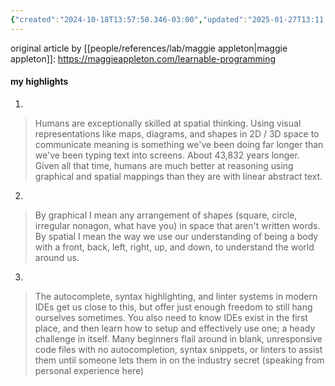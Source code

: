 ```yaml
---
{"created":"2024-10-18T13:57:50.346-03:00","updated":"2025-01-27T13:11:30.257-03:00","tags":["highlights","lab","visualprogramming","visuallearning","player","essay"],"dg-publish":true,"permalink":"/009-notes-and-highlights-from-books-videos-articles/making-programming-visual-spatial-and-learnable/","dgPassFrontmatter":true}
---
```


original article by [[people/references/lab/maggie appleton\|maggie appleton]]: https://maggieappleton.com/learnable-programming

#### my highlights

1)
> Humans are exceptionally skilled at spatial thinking. Using visual representations like maps, diagrams, and shapes in 2D / 3D space to communicate meaning is something we've been doing far longer than we've been typing text into screens. About 43,832 years longer. Given all that time, humans are much better at reasoning using graphical and spatial mappings than they are with linear abstract text.

2)
> By graphical I mean any arrangement of shapes (square, circle, irregular nonagon, what have you) in space that aren't written words.
> By spatial I mean the way we use our understanding of being a body with a front, back, left, right, up, and down, to understand the world around us.

3)
> The autocomplete, syntax highlighting, and linter systems in modern IDEs get us close to this, but offer just enough freedom to still hang ourselves sometimes. You also need to know IDEs exist in the first place, and then learn how to setup and effectively use one; a heady challenge in itself. Many beginners flail around in blank, unresponsive code files with no autocompletion, syntax snippets, or linters to assist them until someone lets them in on the industry secret (speaking from personal experience here)